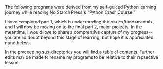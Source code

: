 The following programs were derived from my self-guided Python learning 
journey while reading No Starch Press's "Python Crash Course." 

I have completed part 1, which is understanding the basics/fundamentals, and
I will now be moving on to the final part 2, major projects. In the meantime, 
I would love to share a comprensive capture of my progress--you are no doubt 
beyond this stage of learning, but hope it is appreciated nonetheless. 

In the proceeding sub-directories you will find a table of contents. Further 
edits may be made to rename my programs to be relative to their repsective 
lesson. 